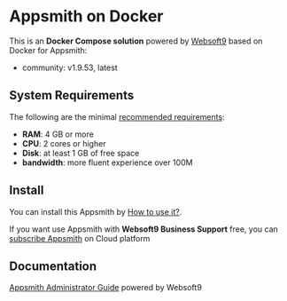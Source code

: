 # Appsmith on Docker  

This is an **Docker Compose solution** powered by [Websoft9](https://www.websoft9.com) based on Docker for Appsmith:


 - community:  v1.9.53, latest


## System Requirements

The following are the minimal [recommended requirements](https://github.com/appsmithorg/appsmith):

* **RAM**: 4 GB or more
* **CPU**: 2 cores or higher
* **Disk**: at least 1 GB of free space
* **bandwidth**: more fluent experience over 100M  

## Install

You can install this Appsmith by [How to use it?](https://github.com/Websoft9/docker-library#how-to-use-it).   

If you want use Appsmith with **Websoft9 Business Support** free, you can [subscribe Appsmith](https://www.websoft9.com/apps) on Cloud platform

## Documentation

[Appsmith Administrator Guide](https://support.websoft9.com/docs/appsmith) powered by Websoft9